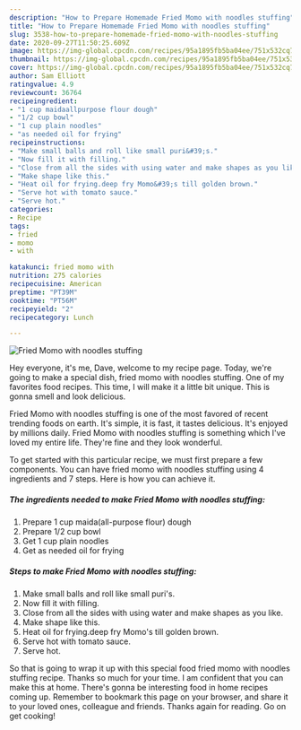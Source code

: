 ```yaml
---
description: "How to Prepare Homemade Fried Momo with noodles stuffing"
title: "How to Prepare Homemade Fried Momo with noodles stuffing"
slug: 3538-how-to-prepare-homemade-fried-momo-with-noodles-stuffing
date: 2020-09-27T11:50:25.609Z
image: https://img-global.cpcdn.com/recipes/95a1895fb5ba04ee/751x532cq70/fried-momo-with-noodles-stuffing-recipe-main-photo.jpg
thumbnail: https://img-global.cpcdn.com/recipes/95a1895fb5ba04ee/751x532cq70/fried-momo-with-noodles-stuffing-recipe-main-photo.jpg
cover: https://img-global.cpcdn.com/recipes/95a1895fb5ba04ee/751x532cq70/fried-momo-with-noodles-stuffing-recipe-main-photo.jpg
author: Sam Elliott
ratingvalue: 4.9
reviewcount: 36764
recipeingredient:
- "1 cup maidaallpurpose flour dough"
- "1/2 cup bowl"
- "1 cup plain noodles"
- "as needed oil for frying"
recipeinstructions:
- "Make small balls and roll like small puri&#39;s."
- "Now fill it with filling."
- "Close from all the sides with using water and make shapes as you like."
- "Make shape like this."
- "Heat oil for frying.deep fry Momo&#39;s till golden brown."
- "Serve hot with tomato sauce."
- "Serve hot."
categories:
- Recipe
tags:
- fried
- momo
- with

katakunci: fried momo with 
nutrition: 275 calories
recipecuisine: American
preptime: "PT39M"
cooktime: "PT56M"
recipeyield: "2"
recipecategory: Lunch

---
```



![Fried Momo with noodles stuffing](https://img-global.cpcdn.com/recipes/95a1895fb5ba04ee/751x532cq70/fried-momo-with-noodles-stuffing-recipe-main-photo.jpg)

Hey everyone, it's me, Dave, welcome to my recipe page. Today, we're going to make a special dish, fried momo with noodles stuffing. One of my favorites food recipes. This time, I will make it a little bit unique. This is gonna smell and look delicious.

Fried Momo with noodles stuffing is one of the most favored of recent trending foods on earth. It's simple, it is fast, it tastes delicious. It's enjoyed by millions daily. Fried Momo with noodles stuffing is something which I've loved my entire life. They're fine and they look wonderful.




To get started with this particular recipe, we must first prepare a few components. You can have fried momo with noodles stuffing using 4 ingredients and 7 steps. Here is how you can achieve it.

<!--inarticleads1-->

##### The ingredients needed to make Fried Momo with noodles stuffing:

1. Prepare 1 cup maida(all-purpose flour) dough
1. Prepare 1/2 cup bowl
1. Get 1 cup plain noodles
1. Get as needed oil for frying




<!--inarticleads2-->

##### Steps to make Fried Momo with noodles stuffing:

1. Make small balls and roll like small puri&#39;s.
1. Now fill it with filling.
1. Close from all the sides with using water and make shapes as you like.
1. Make shape like this.
1. Heat oil for frying.deep fry Momo&#39;s till golden brown.
1. Serve hot with tomato sauce.
1. Serve hot.




So that is going to wrap it up with this special food fried momo with noodles stuffing recipe. Thanks so much for your time. I am confident that you can make this at home. There's gonna be interesting food in home recipes coming up. Remember to bookmark this page on your browser, and share it to your loved ones, colleague and friends. Thanks again for reading. Go on get cooking!
